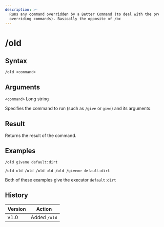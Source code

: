```yaml
---
description: >-
  Runs any command overridden by a Better Command (to deal with the problem of
  overriding commands). Basically the opposite of /bc
---
```


# /old

## Syntax

`/old <command>`

## Arguments

`<command>` Long string

Specifies the command to run (such as `/give` or `give`) and its arguments

## Result

Returns the result of the command.

## Examples

`/old giveme default:dirt`

`/old old /old /old old /old /giveme default:dirt`

Both of these examples give the executor `default:dirt`

## History

<table data-full-width="false"><thead><tr><th>Version</th><th>Action</th></tr></thead><tbody><tr><td>v1.0</td><td>Added <code>/old</code></td></tr></tbody></table>
